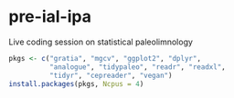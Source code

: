 # pre-ial-ipa
Live coding session on statistical paleolimnology

```r
pkgs <- c("gratia", "mgcv", "ggplot2", "dplyr",
          "analogue", "tidypaleo", "readr", "readxl",
          "tidyr", "cepreader", "vegan")
install.packages(pkgs, Ncpus = 4)
```
